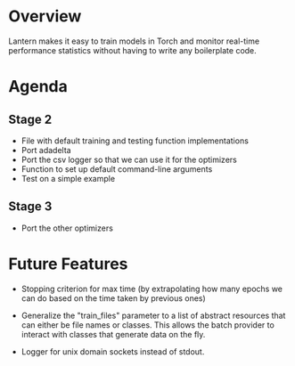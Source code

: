# Overview

Lantern makes it easy to train models in Torch and monitor real-time performance
statistics without having to write any boilerplate code.

# Agenda

## Stage 2
- File with default training and testing function implementations
- Port adadelta
- Port the csv logger so that we can use it for the optimizers
- Function to set up default command-line arguments
- Test on a simple example

## Stage 3
- Port the other optimizers

# Future Features

- Stopping criterion for max time (by extrapolating how many epochs we can do
  based on the time taken by previous ones)

- Generalize the "train_files" parameter to a list of abstract resources that
  can either be file names or classes. This allows the batch provider to
  interact with classes that generate data on the fly.

- Logger for unix domain sockets instead of stdout.
